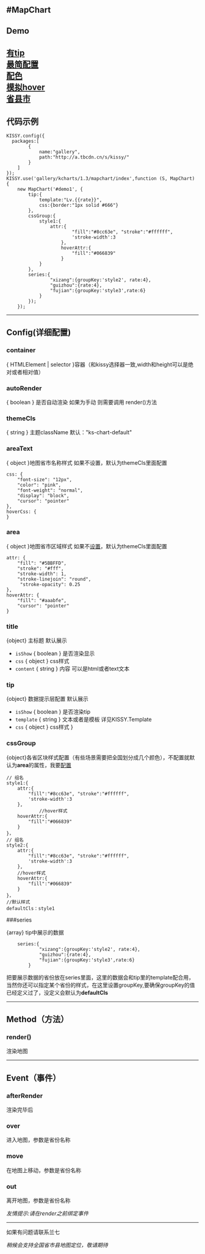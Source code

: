 #MapChart
---
Demo
---
[有tip](../demo/mapchart/demo1.html) <br/>
[最简配置](../demo/mapchart/demo2.html) <br/>
[配色](../demo/mapchart/demo3.html) <br/>
[模拟hover](../demo/mapchart/demo4.html) <br/>
[省县市](../demo/mapchart/demo5.html) <br/>
---
代码示例
---
    KISSY.config({
      packages:[
    		{
    			name:"gallery",
    			path:"http://a.tbcdn.cn/s/kissy/"
    		}
    	]
    });
    KISSY.use('gallery/kcharts/1.3/mapchart/index',function (S, MapChart) {
    	new MapChart('#demo1', {
    		tip:{
    			template:"Lv.{{rate}}",
    			css:{border:"1px solid #666"}
    		},
    		cssGroup:{
    			style1:{
    				attr:{
    						"fill":"#8cc63e", "stroke":"#ffffff",
    						'stroke-width':3
                        },
    					hoverAttr:{
    						"fill":"#066839"
    					}
    			}
    		},
    		series:{
    				"xizang":{groupKey:'style2', rate:4},
    				"guizhou":{rate:4},
    				"fujian":{groupKey:'style3',rate:6}
    			}
    		});
    	});

---
Config(详细配置)
---
### container
{ HTMLElement | selector }容器（和kissy选择器一致,width和height可以是绝对或者相对值）
### autoRender
{ boolean } 是否自动渲染 如果为手动 则需要调用 render()方法
### themeCls
{ string } 主题className 默认："ks-chart-default"
### areaText
{ object }地图省市名称样式 如果不设置，默认为themeCls里面配置

    css: {
	    "font-size": "12px",
	    "color": "pink",
	    "font-weight": "normal",
	    "display": "block",
	    "cursor": "pointer"
    },
    hoverCss: {
    }

### area
{ object }地图省市区域样式 如果不[设置](http://raphaeljs.com/reference.html#Element.attr "raphaeljs样式")，默认为themeCls里面配置

	attr: {
        "fill": "#5BBFFD",
        "stroke": "#fff",
		"stroke-width": 1,
		"stroke-linejoin": "round",
         "stroke-opacity": 0.25
    },
	hoverAttr: {
		"fill": "#aaabfe",
		"cursor": "pointer"
    }


### title
{object} 主标题 默认展示

   - `isShow` { boolean } 是否渲染显示
   - `css` { object } css样式
   - `content` { string } 内容 可以是html或者text文本

### tip

  {object} 数据提示层配置 默认展示

   - `isShow` { boolean } 是否渲染tip
   - `template` { string } 文本或者是模板 详见KISSY.Template
   - `css` { object } css样式 }

### cssGroup

  {object}各省区块样式配置（有些场景需要把全国划分成几个颜色），不配置就默认为**area**的属性，我要[配置](http://raphaeljs.com/reference.html#Element.attr "raphaeljs样式")

	// 组名
	style1:{
		attr:{
			"fill":"#8cc63e", "stroke":"#ffffff",
			'stroke-width':3
		},
				//hover样式
		hoverAttr:{
			"fill":"#066839"
		}
	}，
	// 组名
  	style2:{
		attr:{
			"fill":"#8cc63e", "stroke":"#ffffff",
			'stroke-width':3
		},
		//hover样式
		hoverAttr:{
			"fill":"#066839"
		}
	}，
	//默认样式
	defaultCls：style1

###series

{array} tip中展示的数据

		series:{
				"xizang":{groupKey:'style2', rate:4},
				"guizhou":{rate:4},
				"fujian":{groupKey:'style3',rate:6}
			}

把要展示数据的省份放在series里面，这里的数据会和tip里的template配合用，当然你还可以指定某个省份的样式，在这里设置groupKey,要确保groupKey的值已经定义过了，没定义会默认为**defaultCls**

---
Method（方法）
---
### render()
渲染地图

---
Event（事件）
---

### afterRender
渲染完毕后

### over
进入地图，参数是省份名称

### move
在地图上移动，参数是省份名称

### out
离开地图，参数是省份名称

*友情提示:请在render之前绑定事件*

---
如果有问题请联系兰七

*稍候会支持全国省市县地图定位，敬请期待*
